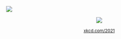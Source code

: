 <img src="https://image.cnbcfm.com/api/v1/image/104461066-CROWDSTRIKE.jpg?v=1494438332&w=1200&h=300">
<p align=center><img src="https://imgs.xkcd.com/comics/software_development.png"></P>
<p align=center><small><a href="https://xkcd.com/2021/">xkcd.com/2021</a></small></p>
